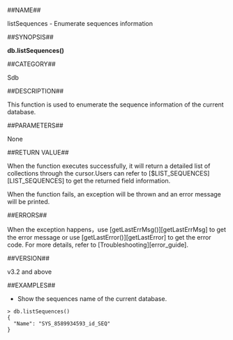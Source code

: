 

##NAME##

listSequences - Enumerate sequences information

##SYNOPSIS##

**db.listSequences()**

##CATEGORY##

Sdb

##DESCRIPTION##

This function is used to enumerate the sequence information of the current database.

##PARAMETERS##

None

##RETURN VALUE##

When the function executes successfully, it will return a detailed list of collections through the cursor.Users can refer to [$LIST_SEQUENCES][LIST_SEQUENCES] to get the returned field information.

When the function fails, an exception will be thrown and an error message will be printed.

##ERRORS##

When the exception happens，use [getLastErrMsg()][getLastErrMsg] to get the error message or use [getLastError()][getLastError] to get the error code. For more details, refer to [Troubleshooting][error_guide].

##VERSION##

v3.2 and above

##EXAMPLES##

* Show the sequences name of the current database.

```lang-javascript
> db.listSequences()
{
  "Name": "SYS_8589934593_id_SEQ"
}
```

[^_^]:
     本文使用的所有引用及链接
[getLastErrMsg]:manual/Manual/Sequoiadb_Command/Global/getLastErrMsg.md
[getLastError]:manual/Manual/Sequoiadb_Command/Global/getLastError.md
[error_guide]:manual/FAQ/faq_sdb.md
[LIST_SEQUENCES]:manual/Manual/SQL_Grammar/Monitoring/LIST_SEQUENCES.md